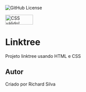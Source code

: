 ![GitHub License](https://img.shields.io/github/license/Ricardiin/linktree?style=for-the-badge)


<p>
    <a href="https://jigsaw.w3.org/css-validator/check/referer">
        <img style="border:0;width:88px;height:31px"
            src="https://jigsaw.w3.org/css-validator/images/vcss"
            alt="CSS válido!" />
    </a>
</p>
      

# Linktree
Projeto linktree usando HTML e CSS
## Autor
Criado por Richard Silva
